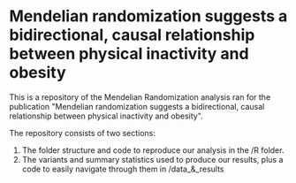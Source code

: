 # Mendelian randomization suggests a bidirectional, causal relationship between physical inactivity and obesity
This is a repository of the Mendelian Randomization analysis ran for the publication "Mendelian randomization suggests a bidirectional, causal relationship between physical inactivity and obesity".

The repository consists of two sections:

1) The folder structure and code to reproduce our analysis in the /R folder.
2) The variants and summary statistics used to produce our results, plus a code to easily navigate through them in /data_&_results

